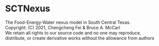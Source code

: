 # SCTNexus
The Food-Energy-Water nexus model in South Central Texas.\
Copyright: (C) 2021, Chengcheng Fei & Bruce A. McCarl\
We retain all rights to our source code and no one may reproduce, distribute, or create derivative works without the allowance from authors
